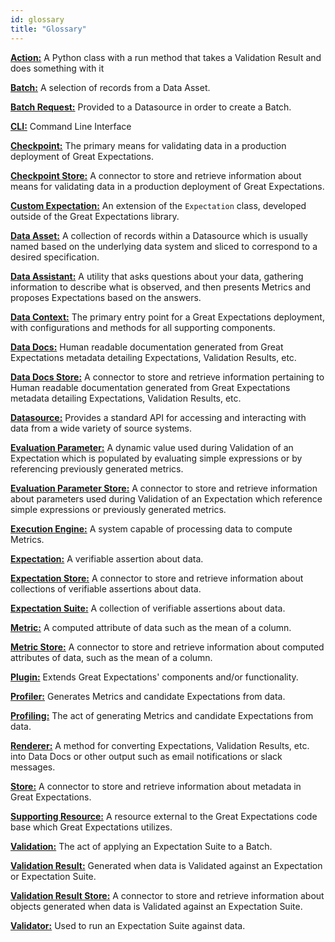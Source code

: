 ```yaml
---
id: glossary
title: "Glossary"
---
```


[**Action:**](./terms/action.md) A Python class with a run method that takes a Validation Result and does something with it

[**Batch:**](./terms/batch.md) A selection of records from a Data Asset.

[**Batch Request:**](./terms/batch_request.md) Provided to a Datasource in order to create a Batch.

[**CLI:**](./terms/cli.md) Command Line Interface

[**Checkpoint:**](./terms/checkpoint.md) The primary means for validating data in a production deployment of Great Expectations.

[**Checkpoint Store:**](./terms/checkpoint_store.md) A connector to store and retrieve information about means for validating data in a production deployment of Great Expectations.

[**Custom Expectation:**](./terms/custom_expectation.md) An extension of the `Expectation` class, developed outside of the Great Expectations library.

[**Data Asset:**](./terms/data_asset.md) A collection of records within a Datasource which is usually named based on the underlying data system and sliced to correspond to a desired specification.

[**Data Assistant:**](./terms/data_assistant.md) A utility that asks questions about your data, gathering information to describe what is observed, and then presents Metrics and proposes Expectations based on the answers.

[**Data Context:**](./terms/data_context.md) The primary entry point for a Great Expectations deployment, with configurations and methods for all supporting components.

[**Data Docs:**](./terms/data_docs.md) Human readable documentation generated from Great Expectations metadata detailing Expectations, Validation Results, etc.

[**Data Docs Store:**](./terms/data_docs_store.md) A connector to store and retrieve information pertaining to Human readable documentation generated from Great Expectations metadata detailing Expectations, Validation Results, etc.

[**Datasource:**](./terms/datasource.md) Provides a standard API for accessing and interacting with data from a wide variety of source systems.

[**Evaluation Parameter:**](./terms/evaluation_parameter.md) A dynamic value used during Validation of an Expectation which is populated by evaluating simple expressions or by referencing previously generated metrics.

[**Evaluation Parameter Store:**](./terms/evaluation_parameter_store.md) A connector to store and retrieve information about parameters used during Validation of an Expectation which reference simple expressions or previously generated metrics.

[**Execution Engine:**](./terms/execution_engine.md) A system capable of processing data to compute Metrics.

[**Expectation:**](./terms/expectation.md) A verifiable assertion about data.

[**Expectation Store:**](./terms/expectation_store.md) A connector to store and retrieve information about collections of verifiable assertions about data.

[**Expectation Suite:**](./terms/expectation_suite.md) A collection of verifiable assertions about data.

[**Metric:**](./terms/metric.md) A computed attribute of data such as the mean of a column.

[**Metric Store:**](./terms/metric_store.md) A connector to store and retrieve information about computed attributes of data, such as the mean of a column.

[**Plugin:**](./terms/plugin.md) Extends Great Expectations' components and/or functionality.

[**Profiler:**](./terms/profiler.md) Generates Metrics and candidate Expectations from data.

[**Profiling:**](./terms/profiler.md) The act of generating Metrics and candidate Expectations from data.

[**Renderer:**](./terms/renderer.md) A method for converting Expectations, Validation Results, etc. into Data Docs or other output such as email notifications or slack messages.

[**Store:**](./terms/store.md) A connector to store and retrieve information about metadata in Great Expectations.

[**Supporting Resource:**](./terms/supporting_resource.md) A resource external to the Great Expectations code base which Great Expectations utilizes.

[**Validation:**](./guides/validation/validate_data_overview.md) The act of applying an Expectation Suite to a Batch.

[**Validation Result:**](./terms/validation_result.md) Generated when data is Validated against an Expectation or Expectation Suite.

[**Validation Result Store:**](./terms/validation_result_store.md) A connector to store and retrieve information about objects generated when data is Validated against an Expectation Suite.

[**Validator:**](./terms/validator.md) Used to run an Expectation Suite against data.

